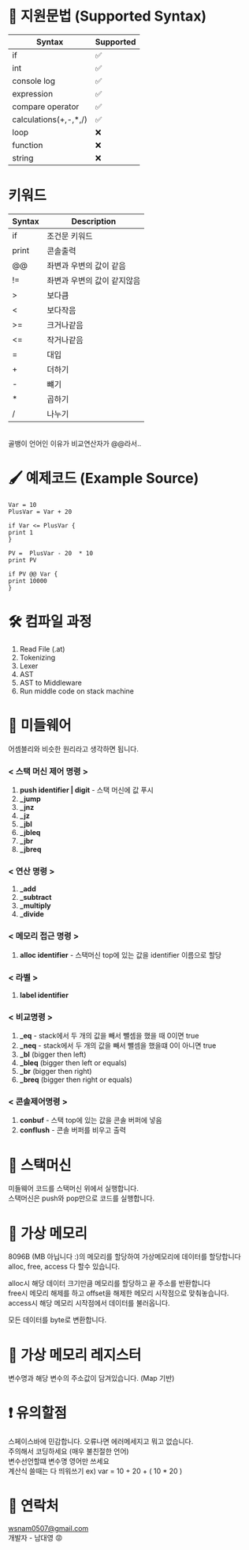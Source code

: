 # 📌 지원문법 (Supported Syntax)
  
Syntax | Supported
  --------- | ---------
  if | ✅
  int | ✅
 console log | ✅ 
expression| ✅
compare operator | ✅
calculations(+,-,*,/) | ✅
loop | ❌
function | ❌
string | ❌

# 키워드
Syntax | Description
  --------- | ---------
if | 조건문 키워드
print | 콘솔출력
@@ | 좌변과 우변의 값이 같음
!= | 좌변과 우변의 값이 같지않음
\> | 보다큼
< | 보다작음
\>= | 크거나같음
\<= | 작거나같음
\= | 대입
\+ | 더하기
\- | 뺴기
\* | 곱하기
\/ | 나누기  
<br>
골뱅이 언어인 이유가 비교연산자가 @@라서..

# 🖌 예제코드 (Example Source)
~~~
Var = 10  
PlusVar = Var + 20

if Var <= PlusVar {  
print 1  
}

PV =  PlusVar - 20  * 10  
print PV  

if PV @@ Var {  
print 10000  
}
~~~
# 🛠 컴파일 과정
1. Read File (.at)
2. Tokenizing
3. Lexer
4. AST
5. AST to Middleware
6. Run middle code on stack machine
# 🎫 미들웨어
어셈블리와 비슷한 원리라고 생각하면 됩니다.

### < 스택 머신 제어 명령 >
1. **push identifier | digit** - 스택 머신에 값 푸시
2. **_jump <label>**
3. **_jnz <label>**
4. **_jz <label>**
5. **_jbl <label>**
6. **_jbleq <label>**
7. **_jbr <label>**
8. **_jbreq <label>**

### < 연산 명령 >
1. **_add**  
2. **_subtract**
3. **_multiply**
4. **_divide**

### < 메모리 접근 명령 >
1. **alloc identifier** - 스택머신 top에 있는 값을 identifier 이름으로 할당

### < 라벨 >
1. **label identifier**

### < 비교명령 >
1. **_eq** - stack에서 두 개의 값을 빼서 뺄셈을 했을 때 0이면 true
2. **_neq** - stack에서 두 개의 값을 빼서 뺄셈을 했을떄 0이 아니면 true
3. **_bl** (bigger then left)
4. **_bleq** (bigger then left or equals)
5. **_br** (bigger then right)
6. **_breq** (bigger then right or equals)

### < 콘솔제어명령 >
1. **conbuf** - 스택 top에 있는 값을 콘솔 버퍼에 넣음
2. **conflush** - 콘솔 버퍼를 비우고 출력

# 🎲 스택머신
미들웨어 코드를 스택머신 위에서 실행합니다.  
스택머신은 push와 pop만으로 코드를 실행합니다.

# 🧩 가상 메모리
8096B (MB 아닙니다 :)의 메모리를 할당하여 가상메모리에 데이터를 할당합니다  
alloc, free, access 다 할수 있습니다.

alloc시 해당 데이터 크기만큼 메모리를 할당하고 끝 주소를 반환합니다  
free시 메모리 해제를 하고 offset을 해제한 메모리 시작점으로 맞춰놓습니다.  
access시 해당 메모리 시작점에서 데이터를 불러옵니다.

모든 데이터를 byte로 변환합니다.

# 🚎 가상 메모리 레지스터
변수명과 해당 변수의 주소값이 담겨있습니다. (Map 기반)

# ❗️ 유의할점
스페이스바에 민감합니다. 오류나면 에러메세지고 뭐고 없습니다.  
주의해서 코딩하세요 (매우 불친절한 언어)  
변수선언할떄 변수명 영어만 쓰세요  
계산식 쓸때는 다 띄워쓰기 ex) var = 10 + 20 + ( 10 * 20 )

# 💬 연락처
wsnam0507@gmail.com  
개발자 - 남대영 😡
